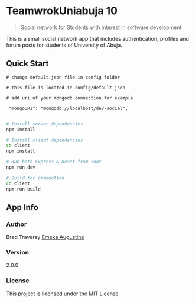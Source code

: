 # TeamwrokUniabuja 10

> Social network for Students with interest in software development

 This is a small social network app that includes authentication, profiles and forum posts for students of University of Abuja.

## Quick Start

```
# change default.json file in config folder

# this file is located in config/default.json

# add uri of your mongodb connection for example

 "mongoURI": "mongodb://localhost/dev-social",
 
```

```bash
# Install server dependencies
npm install

# Install client dependencies
cd client
npm install

# Run both Express & React from root
npm run dev

# Build for production
cd client
npm run build
```

## App Info

### Author

Brad Traversy
[Emeka Augustine](http://www.jambwaecnecouni.com)

### Version

2.0.0

### License

This project is licensed under the MIT License
